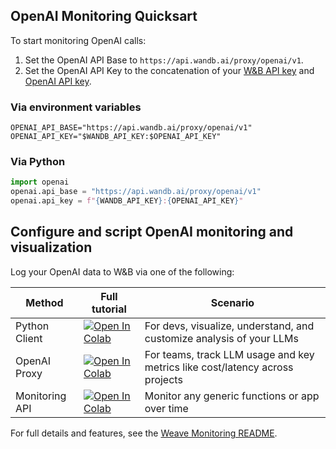 ## OpenAI Monitoring Quicksart

To start monitoring OpenAI calls:

1. Set the OpenAI API Base to `https://api.wandb.ai/proxy/openai/v1`.
2. Set the OpenAI API Key to the concatenation of your [W&B API key](https://wandb.ai/authorize) and [OpenAI API key](https://platform.openai.com/account/api-keys).

### Via environment variables

```shell
OPENAI_API_BASE="https://api.wandb.ai/proxy/openai/v1"
OPENAI_API_KEY="$WANDB_API_KEY:$OPENAI_API_KEY"
```

### Via Python

```python
import openai
openai.api_base = "https://api.wandb.ai/proxy/openai/v1"
openai.api_key = f"{WANDB_API_KEY}:{OPENAI_API_KEY}"
```

## Configure and script OpenAI monitoring and visualization

Log your OpenAI data to W&B via one of the following:

| Method | Full tutorial | Scenario | 
|--------|----------|---------------|
| Python Client |[![Open In Colab](https://colab.research.google.com/assets/colab-badge.svg)](https://github.com/wandb/weave/blob/master/examples/monitoring/openai_client_quickstart.ipynb)| For devs, visualize, understand, and customize analysis of your LLMs | 
| OpenAI Proxy | [![Open In Colab](https://colab.research.google.com/assets/colab-badge.svg)](https://github.com/wandb/weave/blob/master/examples/monitoring/openai_proxy_quickstart.ipynb) | For teams, track LLM usage and key metrics like cost/latency across projects |
| Monitoring API | [![Open In Colab](https://colab.research.google.com/assets/colab-badge.svg)](https://github.com/wandb/weave/blob/master/examples/monitoring/weave_monitor_api.ipynb) | Monitor any generic functions or app over time |

For full details and features, see the [Weave Monitoring README](https://github.com/wandb/weave/tree/master/examples/monitoring).
